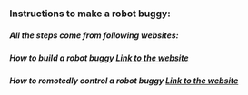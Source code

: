 ### Instructions to make a robot buggy:
##### All the steps come from following websites:
##### How to build a robot buggy [Link to the website](https://projects.raspberrypi.org/en/projects/build-a-buggy)
##### How to romotedly control a robot buggy [Link to the website](https://projects.raspberrypi.org/en/projects/remote-control-buggy)
